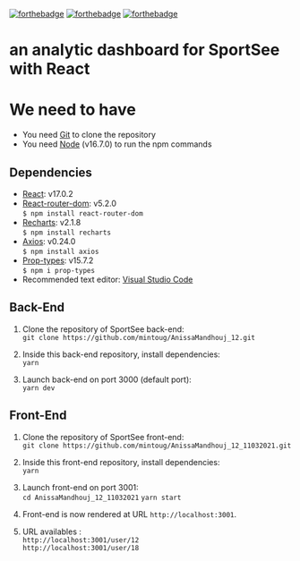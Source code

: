 [![forthebadge](https://forthebadge.com/images/badges/uses-html.svg)](https://forthebadge.com) [![forthebadge](https://forthebadge.com/images/badges/uses-css.svg)](https://forthebadge.com) [![forthebadge](https://forthebadge.com/images/badges/made-with-javascript.svg)](https://forthebadge.com)

# an analytic dashboard for SportSee with React
# We need to have 
- You need [Git](https://git-scm.com) to clone the repository
- You need [Node](https://nodejs.org/en/) (v16.7.0) to run the npm commands

## Dependencies
- [React](https://reactjs.org): v17.0.2  
- [React-router-dom](https://reactrouter.com/web/guides/quick-start): v5.2.0  
`$ npm install react-router-dom`
- [Recharts](https://recharts.org/en-US): v2.1.8  
`$ npm install recharts`
- [Axios](https://github.com/axios/axios): v0.24.0  
`$ npm install axios`  
- [Prop-types](https://www.npmjs.com/package/prop-types): v15.7.2  
`$ npm i prop-types`
- Recommended text editor: [Visual Studio Code](https://code.visualstudio.com)

## Back-End
1. Clone the repository of SportSee back-end:   
`git clone https://github.com/mintoug/AnissaMandhouj_12.git`

2. Inside this back-end repository, install dependencies:   
`yarn`

3. Launch back-end on port 3000 (default port):   
`yarn dev`

## Front-End
1. Clone the repository of SportSee front-end:   
`git clone https://github.com/mintoug/AnissaMandhouj_12_11032021.git`

2. Inside this front-end repository, install dependencies:   
`yarn`

3. Launch front-end on port 3001:   
`cd AnissaMandhouj_12_11032021`
`yarn start`

4. Front-end is now rendered at URL `http://localhost:3001`.
5. URL availables :   
`http://localhost:3001/user/12`   
`http://localhost:3001/user/18`   
